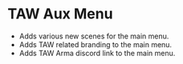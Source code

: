 # TAW Aux Menu
- Adds various new scenes for the main menu.
- Adds TAW related branding to the main menu.
- Adds TAW Arma discord link to the main menu.
